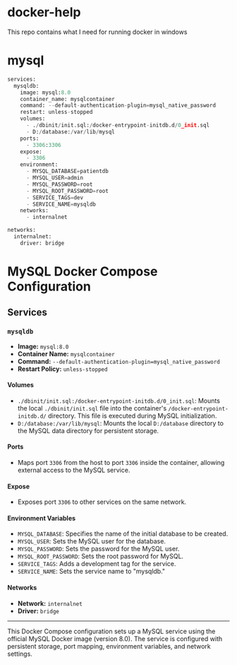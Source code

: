 # docker-help
This repo contains what I need for running docker in windows 

# mysql
```python
services:
  mysqldb:
    image: mysql:8.0
    container_name: mysqlcontainer
    command: --default-authentication-plugin=mysql_native_password
    restart: unless-stopped
    volumes:
      - ./dbinit/init.sql:/docker-entrypoint-initdb.d/0_init.sql
      - D:/database:/var/lib/mysql
    ports:
      - 3306:3306
    expose:
      - 3306
    environment:
      - MYSQL_DATABASE=patientdb
      - MYSQL_USER=admin
      - MYSQL_PASSWORD=root
      - MYSQL_ROOT_PASSWORD=root
      - SERVICE_TAGS=dev
      - SERVICE_NAME=mysqldb
    networks:
      - internalnet

networks:
  internalnet:
    driver: bridge
```

# MySQL Docker Compose Configuration

## Services

### `mysqldb`

- **Image:** `mysql:8.0`
- **Container Name:** `mysqlcontainer`
- **Command:** `--default-authentication-plugin=mysql_native_password`
- **Restart Policy:** `unless-stopped`

#### Volumes

- `./dbinit/init.sql:/docker-entrypoint-initdb.d/0_init.sql`: Mounts the local `./dbinit/init.sql` file into the container's `/docker-entrypoint-initdb.d/` directory. This file is executed during MySQL initialization.
- `D:/database:/var/lib/mysql`: Mounts the local `D:/database` directory to the MySQL data directory for persistent storage.

#### Ports

- Maps port `3306` from the host to port `3306` inside the container, allowing external access to the MySQL service.

#### Expose

- Exposes port `3306` to other services on the same network.

#### Environment Variables

- `MYSQL_DATABASE`: Specifies the name of the initial database to be created.
- `MYSQL_USER`: Sets the MySQL user for the database.
- `MYSQL_PASSWORD`: Sets the password for the MySQL user.
- `MYSQL_ROOT_PASSWORD`: Sets the root password for MySQL.
- `SERVICE_TAGS`: Adds a development tag for the service.
- `SERVICE_NAME`: Sets the service name to "mysqldb."

#### Networks

- **Network:** `internalnet`
- **Driver:** `bridge`

---


This Docker Compose configuration sets up a MySQL service using the official MySQL Docker image (version 8.0). The service is configured with persistent storage, port mapping, environment variables, and network settings.

